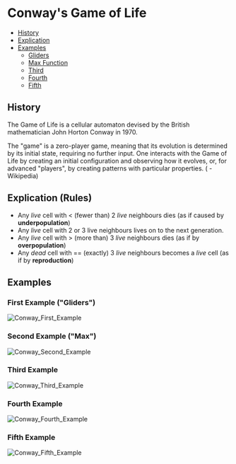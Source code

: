 # Conway's Game of Life

- [History](#history)
- [Explication](#explication)
- [Examples](#examples) 
  * [Gliders](#first-example-gliders)
  * [Max Function](#second-example-max)
  * [Third](#third-example)
  * [Fourth](#fourth-example)
  * [Fifth](#fifth-example)


## History
The Game of Life is a cellular automaton devised by the British mathematician John Horton Conway in 1970.

The "game" is a zero-player game, meaning that its evolution is determined by its initial state, requiring no further input. One interacts with the Game of Life by creating an initial configuration and observing how it evolves, or, for advanced "players", by creating patterns with particular properties. ( -Wikipedia)

## Explication (Rules)

* Any *live* cell with < (fewer than) 2 *live* neighbours dies (as if caused by **underpopulation**)
* Any *live* cell with 2 or 3 live neighbours lives on to the next generation.
* Any *live* cell with > (more than) 3 *live* neighbours dies (as if by **overpopulation**)
* Any *dead* cell with == (exactly) 3 *live* neighbours becomes a *live* cell (as if by **reproduction**)


## Examples

### First Example ("Gliders")
![Conway_First_Example](https://image.ibb.co/kwzSL7/eins.png)


### Second Example ("Max")
![Conway_Second_Example](https://image.ibb.co/k0LHnU/pjimage.jpg)


### Third Example
![Conway_Third_Example](https://image.ibb.co/fdtMf7/drei.png)


### Fourth Example
![Conway_Fourth_Example](https://image.ibb.co/fjDySn/vier.png)


### Fifth Example
![Conway_Fifth_Example](https://image.noelshack.com/fichiers/2018/11/1/1520863247-funfi.png)


